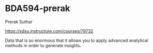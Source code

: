 # BDA594-prerak

Prerak Suthar

https://sdsu.instructure.com/courses/79732

Data that is so enormous that it allows you to apply advanced analytical methods in order to generate insights.
